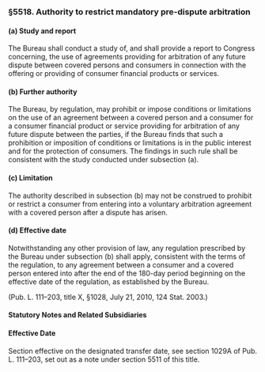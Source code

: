 ### §5518. Authority to restrict mandatory pre-dispute arbitration ###

#### (a) Study and report ####

The Bureau shall conduct a study of, and shall provide a report to Congress concerning, the use of agreements providing for arbitration of any future dispute between covered persons and consumers in connection with the offering or providing of consumer financial products or services.

#### (b) Further authority ####

The Bureau, by regulation, may prohibit or impose conditions or limitations on the use of an agreement between a covered person and a consumer for a consumer financial product or service providing for arbitration of any future dispute between the parties, if the Bureau finds that such a prohibition or imposition of conditions or limitations is in the public interest and for the protection of consumers. The findings in such rule shall be consistent with the study conducted under subsection (a).

#### (c) Limitation ####

The authority described in subsection (b) may not be construed to prohibit or restrict a consumer from entering into a voluntary arbitration agreement with a covered person after a dispute has arisen.

#### (d) Effective date ####

Notwithstanding any other provision of law, any regulation prescribed by the Bureau under subsection (b) shall apply, consistent with the terms of the regulation, to any agreement between a consumer and a covered person entered into after the end of the 180-day period beginning on the effective date of the regulation, as established by the Bureau.

(Pub. L. 111–203, title X, §1028, July 21, 2010, 124 Stat. 2003.)

#### **Statutory Notes and Related Subsidiaries** ####

#### Effective Date ####

Section effective on the designated transfer date, see section 1029A of Pub. L. 111–203, set out as a note under section 5511 of this title.